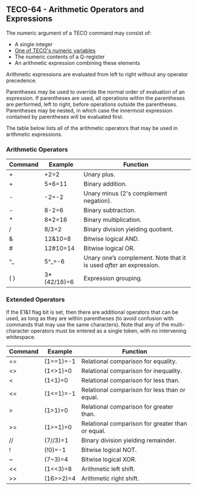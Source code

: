 ## TECO-64 - Arithmetic Operators and Expressions

The numeric argument of a TECO command may consist of:

- A single integer
- [One of TECO's numeric variables](variables.md)
- The numeric contents of a Q-register
- An arithmetic expression combining these elements

Arithmetic expressions are evaluated from left to right without any
operator precedence.

Parentheses may be used to override the normal order of evaluation
of an expression. If parentheses are used, all operations within
the parentheses are performed, left to right, before operations outside the
parentheses. Parentheses may be nested, in which case the innermost expression
contained by parentheses will be evaluated first.

The table below lists all of the arithmetic operators that may be
used in arithmetic expressions.

### Arithmetic Operators

| Command | Example | Function |
| ------- | --------| -------- |
| \+ | \+2=2 | Unary plus. |
| \+ | 5+6=11 | Binary addition. |
| \- | \-2=-2 | Unary minus (2's complement negation). |
| \- | 8-2=6 | Binary subtraction. |
| \* | 8\*2=16 | Binary multiplication. |
| \/ | 8/3=2 | Binary division yielding quotient. |
| \& | 12&10=8 | Bitwise logical AND. |
| \# | 12#10=14 | Bitwise logical OR. |
| \^_ | 5\^_=-6 | Unary one’s complement. Note that it is used *after* an expression. |
| ( ) | 3*(42/16)=6 | Expression grouping. |

### Extended Operators

If the E1&1 flag bit is set, then there are additional operators that can be used, as long as they are within parentheses (to avoid confusion with commands that may use the same characters). Note that any of the multi-character operators must be entered as a single token, with no intervening whitespace.

| Command | Example | Function |
| ------- | --------| -------- |
| ==      | (1==1)=-1   | Relational comparison for equality. |
| &lt;>    | (1&lt;>1)=0  | Relational comparison for inequality. |
| &lt;      | (1&lt;1)=0    | Relational comparison for less than. |
| &lt;=     | (1&lt;=1)=-1  | Relational comparison for less than or equal. |
| >      | (1>1)=0    | Relational comparison for greater than. |
| >=     | (1>=1)=0   | Relational comparison for greater than or equal. |
| //      | (7//3)=1    | Binary division yielding remainder. |
| !       | (!0)=-1     | Bitwise logical NOT. |
| \~      | (7~3)=4     | Bitwise logical XOR. |
| &lt;&lt;    | (1<<3)=8    | Arithmetic left shift. |
| >\>    | (16>>2)=4   | Arithmetic right shift. |
